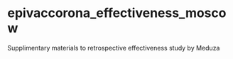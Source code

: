 # epivaccorona_effectiveness_moscow
Supplimentary materials to retrospective effectiveness study by Meduza
